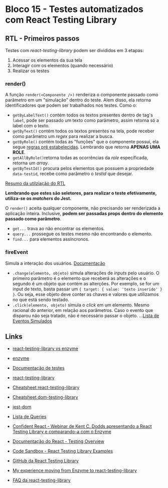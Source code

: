 # Bloco 15 - Testes automatizados com React Testing Library

## RTL - Primeiros passos

Testes com *react-testing-library* podem ser divididos em 3 etapas:

1. Acessar os elementos da sua tela
2. Interagir com os elementos (quando necessário)
3. Realizar os testes

### render()

A função `render(<Componente />)` renderiza o componente passado como parâmetro em um "simulação" dentro do teste. Alem disso, ela retorna identificadores que podem ser trabalhados nos testes. Como o:

- `getByLabelText()` contém todos os textos presentes dentro de tag's `label`, pode ser passado um texto como parâmetro, assim retorna só a label com o texto.
- `getByText()` contém todos os textos presentes na tela, pode receber como parâmetro um *regex* para realizar a busca.
- `getByRole()` contém todas as "funções" que o componente possui, ela segue [regras pré estabelecidas](https://www.w3.org/TR/html-aria/#docconformance). Lembrando que retorna **APENAS UMA ROLE**.
- `getAllByRole()`retorna todas as ocorrências da *role* específicada, retorna um *array*.
- `getByTestId()` procura pelos elementos que possuem a propriedade `data-testid`, recebe como parâmetro o *testid* que desejar.

[Resumo da utilziação do RTL](https://github.com/testing-library/react-testing-library/raw/main/other/cheat-sheet.pdf)

**Lembrando que estes são seletores, para realizar o teste efetivamente, utiliza-se os *matchers* do Jest.**

O `render()` aceita qualquer componente, não precisando ser renderizada a aplicação inteira. Inclusive, **podem ser passadas props dentro do elemento passado como parâmetro**.

- `get...` trava ao não encontrar os elementos.
- `query...` prossegue os testes mesmo não encontrando o elemento.
- `find...` para elementos assíncronos.

### fireEvent

Simula a interação dos usuários. [Documentação](https://testing-library.com/docs/dom-testing-library/api-events/)

- `.change(elemento, objeto)` simula alterações de *inputs* pelo usuário. O primeiro parâmetro é o elemento que receberá as alterações e o segundo é um objeto que contém as alterções. Por exemplo, se for um input de texto, basta passar um `{ target: { value: 'texto inserido' } }`. Ou seja, esse objeto deve conter as chaves e valores que utilizamos no que está sendo testado.
- `.click(elemento, objeto)` simula o *click* em um elemento. Mesmo racional do anterior, em relação aos parâmetros. Caso o evento que disparou não seja tratado, não é necessário passar o objeto.
...[Lista de Eventos Simulados](https://github.com/testing-library/dom-testing-library/blob/main/src/event-map.js)

## Links

- [react-testing-library vs enzyme](https://www.npmtrends.com/react-testing-library-vs-enzyme)
- [enzyme](https://github.com/airbnb/enzyme)
- [Documentação de testes](https://reactjs.org/docs/testing.html)
- [react-testing-library](https://github.com/testing-library/react-testing-library)
- [Cheatsheet react-testing-library](https://testing-library.com/docs/react-testing-library/cheatsheet)
- [Cheatsheet dom-testing-library](https://testing-library.com/docs/dom-testing-library/cheatsheet/)
- [jest-dom](https://github.com/testing-library/jest-dom)
- [Lista de Queries](https://testing-library.com/docs/dom-testing-library/api-queries)

- [Confident React - Webinar de Kent C. Dodds apresentando a React Testing Library e comparando-a com o Enzyme](https://applitools.com/blog/react-kent-c-dodds-frontend-visual-testing?utm_referrer=https://github.com/frontendbr/forum/issues/1501)
- [Documentação do React - Testing Overview](https://reactjs.org/docs/testing.html)
- [Code Sandbox - React Testing Library Examples](https://codesandbox.io/s/github/kentcdodds/react-testing-library-examples)
- [GitHub da React Testing Library](https://github.com/testing-library/react-testing-library)
- [My experience moving from Enzyme to react-testing-library](https://medium.com/@boyney123/my-experience-moving-from-enzyme-to-react-testing-library-5ac65d992ce)
- [FAQ da react-testing-library](https://testing-library.com/docs/react-testing-library/faq)

